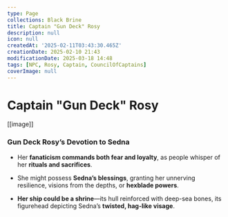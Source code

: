 ```yaml
---
type: Page
collections: Black Brine
title: Captain "Gun Deck" Rosy
description: null
icon: null
createdAt: '2025-02-11T03:43:30.465Z'
creationDate: 2025-02-10 21:43
modificationDate: 2025-03-18 14:48
tags: [NPC, Rosy, Captain, CouncilOfCaptains]
coverImage: null
---
```


# Captain "Gun Deck" Rosy

[[image]]

### **Gun Deck Rosy’s Devotion to Sedna**

- Her **fanaticism commands both fear and loyalty**, as people whisper of her **rituals and sacrifices**.

- She might possess **Sedna’s blessings**, granting her unnerving resilience, visions from the depths, or **hexblade powers**.

- **Her ship could be a shrine**—its hull reinforced with deep-sea bones, its figurehead depicting Sedna’s **twisted, hag-like visage**.

